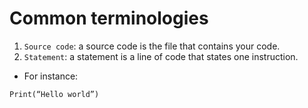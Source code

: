 # Common terminologies

1.	`Source code`: a source code is the file that contains your code.
2.	`Statement`: a statement is a line of code that states one instruction.
-	For instance:
```python
Print(“Hello world”)
